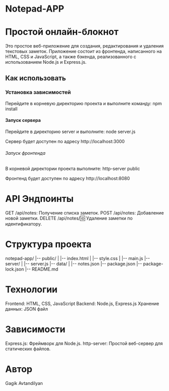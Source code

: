 # Notepad-APP

# Простой онлайн-блокнот

Это простое веб-приложение для создания, редактирования и удаления текстовых заметок. Приложение состоит из фронтенда, написанного на HTML, CSS и JavaScript, а также бэкенда, реализованного с использованием Node.js и Express.js.

## Как использовать

### Установка зависимостей

Перейдите в корневую директорию проекта и выполните команду:
npm install

#### Запуск сервера
Перейдите в директорию server и выполните:
node server.js

Сервер будет доступен по адресу http://localhost:3000

###### Запуск фронтенда
В корневой директории проекта выполните:
http-server public

Фронтенд будет доступен по адресу http://localhost:8080

# API Эндпоинты

GET /api/notes: Получение списка заметок.
POST /api/notes: Добавление новой заметки.
DELETE /api/notes/:id: Удаление заметки по идентификатору.

# Структура проекта

notepad-app/
|-- public/
|   |-- index.html
|   |-- style.css
|   |-- main.js
|-- server/
|   |-- server.js
|-- data/
|   |-- notes.json
|-- package.json
|-- package-lock.json
|-- README.md

# Технологии
Frontend: HTML, CSS, JavaScript
Backend: Node.js, Express.js
Хранение данных: JSON файл

# Зависимости
Express.js: Фреймворк для Node.js.
http-server: Простой веб-сервер для статических файлов.

# Автор
Gagik Avtandilyan